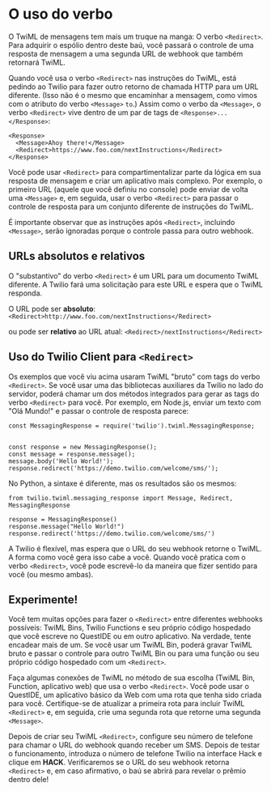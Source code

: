 # O uso do verbo <Redirecionar>

O TwiML de mensagens tem mais um truque na manga: O verbo `<Redirect>`. Para adquirir o espólio dentro deste baú, você passará o controle de uma resposta de mensagem a uma segunda URL de webhook que também retornará TwiML.

Quando você usa o verbo `<Redirect>` nas instruções do TwiML, está pedindo ao Twilio para fazer outro retorno de chamada HTTP para um URL diferente. (Isso não é o mesmo que encaminhar a mensagem, como vimos com o atributo do verbo `<Message>` `to`.) Assim como o verbo da `<Message>`, o verbo `<Redirect>` vive dentro de um par de tags de `<Response>...</Response>`:

```
<Response>
  <Message>Ahoy there!</Message>
  <Redirect>https://www.foo.com/nextInstructions</Redirect>
</Response>
```

Você pode usar `<Redirect>` para compartimentalizar parte da lógica em sua resposta de mensagem e criar um aplicativo mais complexo. Por exemplo, o primeiro URL (aquele que você definiu no console) pode enviar de volta uma `<Message>` e, em seguida, usar o verbo `<Redirect>` para passar o controle de resposta para um conjunto diferente de instruções do TwiML.

É importante observar que as instruções após `<Redirect>`, incluindo `<Message>`, serão ignoradas porque o controle passa para outro webhook.

## URLs absolutos e relativos

O "substantivo" do verbo `<Redirect>` é um URL para um documento TwiML diferente. A Twilio fará uma solicitação para este URL e espera que o TwiML responda.

O URL pode ser **absoluto**: `<Redirect>http://www.foo.com/nextInstructions</Redirect>`

ou pode ser **relativo** ao URL atual: `<Redirect>/nextInstructions</Redirect>`

## Uso do Twilio Client para `<Redirect>`

Os exemplos que você viu acima usaram TwiML "bruto" com tags do verbo `<Redirect>`. Se você usar uma das bibliotecas auxiliares da Twilio no lado do servidor, poderá chamar um dos métodos integrados para gerar as tags do verbo `<Redirect>` para você. Por exemplo, em Node.js, enviar um texto com "Olá Mundo!" e passar o controle de resposta parece:

```
const MessagingResponse = require('twilio').twiml.MessagingResponse;


const response = new MessagingResponse();
const message = response.message();
message.body('Hello World!');
response.redirect('https://demo.twilio.com/welcome/sms/');

```

No Python, a sintaxe é diferente, mas os resultados são os mesmos:

```
from twilio.twiml.messaging_response import Message, Redirect, MessagingResponse

response = MessagingResponse()
response.message("Hello World!")
response.redirect('https://demo.twilio.com/welcome/sms/')
```

A Twilio é flexível, mas espera que o URL do seu webhook retorne o TwiML. A forma como você gera isso cabe a você. Quando você pratica com o verbo `<Redirect>`, você pode escrevê-lo da maneira que fizer sentido para você (ou mesmo ambas).

## Experimente!

Você tem muitas opções para fazer o `<Redirect>` entre diferentes webhooks possíveis: TwiML Bins, Twilio Functions e seu próprio código hospedado que você escreve no QuestIDE ou em outro aplicativo. Na verdade, tente encadear mais de um. Se você usar um TwiML Bin, poderá gravar TwiML bruto e passar o controle para outro TwiML Bin ou para uma função ou seu próprio código hospedado com um `<Redirect>`.

Faça algumas conexões de TwiML no método de sua escolha (TwiML Bin, Function, aplicativo web) que usa o verbo `<Redirect>`. Você pode usar o QuestIDE, um aplicativo básico da Web com uma rota que tenha sido criada para você. Certifique-se de atualizar a primeira rota para incluir TwiML `<Redirect>` e, em seguida, crie uma segunda rota que retorne uma segunda `<Message>`.

Depois de criar seu TwiML `<Redirect>`, configure seu número de telefone para chamar o URL do webhook quando receber um SMS. Depois de testar o funcionamento, introduza o número de telefone Twilio na interface Hack e clique em **HACK**. Verificaremos se o URL do seu webhook retorna `<Redirect>` e, em caso afirmativo, o baú se abrirá para revelar o prêmio dentro dele!